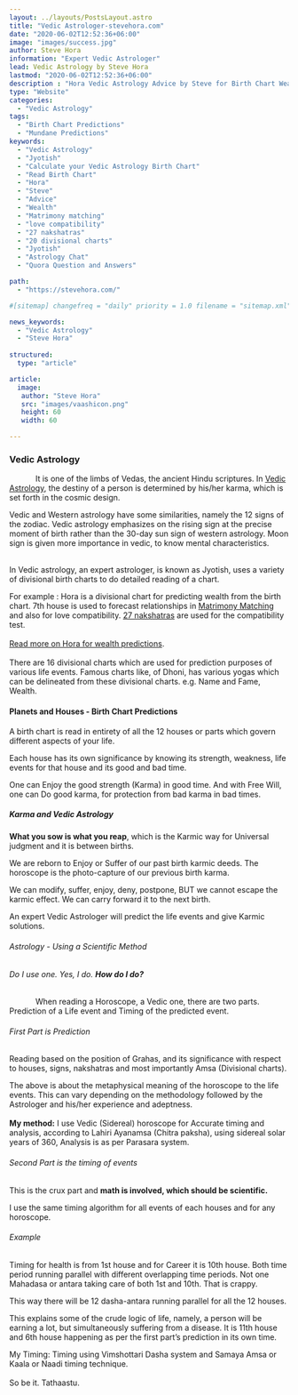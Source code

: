 ```yaml
---
layout: ../layouts/PostsLayout.astro
title: "Vedic Astrologer-stevehora.com"
date: "2020-06-02T12:52:36+06:00"
image: "images/success.jpg"
author: Steve Hora
information: "Expert Vedic Astrologer"
lead: Vedic Astrology by Steve Hora
lastmod: "2020-06-02T12:52:36+06:00" 
description : "Hora Vedic Astrology Advice by Steve for Birth Chart Wealth Predictions"
type: "Website"
categories: 
  - "Vedic Astrology"
tags:
  - "Birth Chart Predictions"
  - "Mundane Predictions"
keywords:
  - "Vedic Astrology"
  - "Jyotish"
  - "Calculate your Vedic Astrology Birth Chart"
  - "Read Birth Chart"
  - "Hora"
  - "Steve"
  - "Advice"
  - "Wealth"
  - "Matrimony matching"
  - "love compatibility"
  - "27 nakshatras"
  - "20 divisional charts"
  - "Jyotish"
  - "Astrology Chat"
  - "Quora Question and Answers"

path:
  - "https://stevehora.com/"

#[sitemap] changefreq = "daily" priority = 1.0 filename = "sitemap.xml"

news_keywords:
  - "Vedic Astrology"
  - "Steve Hora"
  
structured:
  type: "article"

article:
  image:
   author: "Steve Hora"
   src: "images/vaashicon.png"
   height: 60
   width: 60

---
```


### Vedic Astrology
&nbsp;&nbsp;&nbsp;&nbsp;&nbsp;&nbsp;&nbsp;&nbsp;&nbsp;&nbsp;&nbsp;&nbsp;It is one of the limbs of Vedas, the ancient Hindu scriptures. In  [Vedic Astrology](https://en.wikipedia.org/wiki/Hindu_astrology), the destiny of a person is determined by his/her karma, which is set forth in the cosmic design.

Vedic and Western astrology have some similarities, namely the 12 signs of the zodiac. Vedic astrology emphasizes on the rising sign at the precise moment of birth rather than the 30-day sun sign of western astrology. Moon sign is given more importance in vedic, to know mental characteristics.
<br /><br />

In Vedic astrology, an expert astrologer, is known as Jyotish, uses a variety of divisional birth charts to do detailed reading of a chart.

For example : Hora is a divisional chart for predicting wealth from the birth chart. 7th house is used to forecast relationships in [Matrimony Matching](/articles/marriage-compatibility/) and also for love compatibility. [27 nakshatras](/articles/nakshatras/) are used for the compatibility test.
<br /><br />
[Read more on Hora for wealth predictions](/articles/hora-wealth/).
<br /><br />
There are 16 divisional charts which are used for prediction purposes of various life events. Famous charts like, of Dhoni, has various yogas which can be delineated from these divisional charts. e.g. Name and Fame, Wealth.

#### Planets and Houses - Birth Chart Predictions

A birth chart is read in entirety of all the 12 houses or parts which govern different aspects of your life.

Each house has its own significance by knowing its strength, weakness, life events for that house and its good and bad time.

One can Enjoy the good strength (Karma) in good time. And with Free Will, one can Do good karma, for protection from bad karma in bad times.

##### Karma and Vedic Astrology

**What you sow is what you reap**, which is the Karmic way for Universal judgment and it is between births.

We are reborn to Enjoy or Suffer of our past birth karmic deeds. The horoscope is the photo-capture of our previous birth karma.

We can modify, suffer, enjoy, deny, postpone, BUT we cannot escape the karmic effect. We can carry forward it to the next birth.

An expert Vedic Astrologer will predict the life events and give Karmic solutions.

###### Astrology - Using a Scientific Method

###### Do I use one. Yes, I do. **How do I do?**

&nbsp;&nbsp;&nbsp;&nbsp;&nbsp;&nbsp;&nbsp;&nbsp;&nbsp;&nbsp;&nbsp;&nbsp;When reading a Horoscope, a Vedic one, there are two parts. Prediction of a Life event and Timing of the predicted event.

###### First Part is Prediction

Reading based on the position of Grahas, and its significance with respect to houses, signs, nakshatras and most importantly Amsa (Divisional charts).

The above is about the metaphysical meaning of the horoscope to the life events. This can vary depending on the methodology followed by the Astrologer and his/her experience and adeptness.
</br></br>
**My method:** I use Vedic (Sidereal) horoscope for Accurate timing and analysis, according to Lahiri Ayanamsa (Chitra paksha), using sidereal solar years of 360, Analysis is as per Parasara system.

###### Second Part is the timing of events

This is the crux part and **math is involved, which should be scientific.**

I use the same timing algorithm for all events of each houses and for any horoscope.
</br>

###### Example

Timing for health is from 1st house and for Career it is 10th house. Both time period running parallel with different overlapping time periods. Not one Mahadasa or antara taking care of both 1st and 10th. That is crappy.

This way there will be 12 dasha-antara running parallel for all the 12 houses.

This explains some of the crude logic of life, namely, a person will be earning a lot, but simultaneously suffering from a disease. It is 11th house and 6th house happening as per the first part’s prediction in its own time.

My Timing: Timing using Vimshottari Dasha system and Samaya Amsa or Kaala or Naadi timing technique.
</br></br>
So be it. Tathaastu.